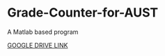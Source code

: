 # Grade-Counter-for-AUST

A Matlab based program

<a href="https://drive.google.com/open?id=1VaFsO5P3aUxxQu1pKdWtgMPTd2Okvh42" target="_blank"> GOOGLE DRIVE LINK </a> 
